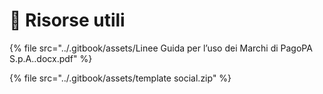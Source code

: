 # 🧰 Risorse utili

{% file src="../.gitbook/assets/Linee Guida per l’uso dei Marchi di PagoPA S.p.A..docx.pdf" %}

{% file src="../.gitbook/assets/template social.zip" %}

